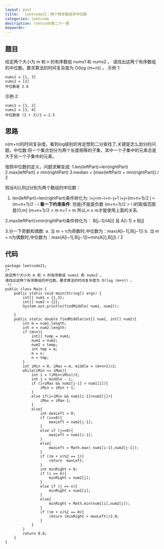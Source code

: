 ```yaml
---
layout: post
title:   leetcode21：两个排序数组求中位数
categories: leetcode
description: leetcode第二十一题
keywords: 
---
```



## 题目

 给定两个大小为 m 和 n 的有序数组 nums1 和 nums2 。
请找出这两个有序数组的中位数。要求算法的时间复杂度为 O(log (m+n)) 。
示例 1:

```
nums1 = [1, 3]
nums2 = [2]
中位数是 2.0
```

示例 2:

```
nums1 = [1, 2]
nums2 = [3, 4]
中位数是 (2 + 3)/2 = 2.5
```

## 思路

o(m+n)的时间复杂度。看到log级别的肯定想到二分查找了,关键是怎么划分的问题。中位数:将一个集合划分为两个长度相等的子集，其中一个子集中的元素总是大于另一个子集中的元素。

按照中位数的定义，问题求解变成:
1.len(leftPart)=len(rightPart)
2.max(leftPart) ≤  min(rightPart)
3.median = [max(leftPart) + min(rightPart)] / 2

假设A[i],B[j]分别为两个数组的中位数：

1. len(leftPart)=len(rightPart)条件转化为:
   i+j=m−i+n−j+1
   i+j=(m+n+1)/2
   j = (m+n+1)/2 - i
   **看一下约束条件**:
   但是j不能是负数
   (m+n+1)/2 > i 
   i的取值范围是[0,m]
   (m+n+1)/2 > m 
   n+1 > m
   所以,n ≥ m才能使用上面的关系.

2.max(leftPart)≤min(rightPart)条件转化为：
B[j−1]≤A[i]  且 A[i-1] ≤ B[j]

3.分一下奇数和偶数:
a. 当 m + n为奇数时,中位数为：max(A[i−1],B[j−1])
b. 当 m + n为偶数时,中位数为：max(A[i−1],B[j−1])+min(A[i],B[j]) / 2

## 代码



	package leetcode21;
	/*
	给定两个大小为 m 和 n 的有序数组 nums1 和 nums2 。
	请找出这两个有序数组的中位数。要求算法的时间复杂度为 O(log (m+n)) 。
	 */
	public class Main {
	    public static void main(String[] args) {
	        int[] num1 = {1,3};
	        int[] num2 = {2};
	        System.out.println(findMiddle( num1, num2));
	
	    }
	    public static double findMiddle(int[] num1, int[] num2){
	        int m = num1.length;
	        int n = num2.length;
	        if (m>n){
	            int[] temp = num1;
	            num1 = num2;
	            num2 = temp;
	            int tmp = m;
	            m = n;
	            n = tmp;
	        }
	        int iMin = 0, iMax = m, middle = (m+n+1)/2;
	        while(iMin <= iMax){
	            int i = (iMin+iMin)/2;
	            int j = middle - i;
	            if (i<iMax && num2[j-1] > num1[i]){
	                iMin = iMin + 1;
	            }
	            else if(i>iMin && num1[i-1]>num2[j]){
	                iMax = iMax-1;
	            }
	            else{
	                int maxLeft = 0;
	                if (i==0){
	                    maxLeft = num2[j-1];
	                }
	                else if (j==0){
	                    maxLeft = num1[i-1];
	                }
	                else{
	                    maxLeft = Math.max( num1[i-1],num2[j-1]);
	                }
	                if ((m + n)%2 == 1){
	                    return  maxLeft;
	                }
	                int minRight = 0;
	                if (i == m){
	                    minRight = num2[j];
	                }
	                else if (j == n){
	                    minRight = num1[i];
	                }
	                else{
	                    minRight = Math.min(num1[i],num2[j]);
	                }
	                if ((m + n)%2 == 0){
	                    return (minRight + maxLeft)/2.0;
	                }
	            }
	        }
	        return 0.0;
	    }
	}
	

